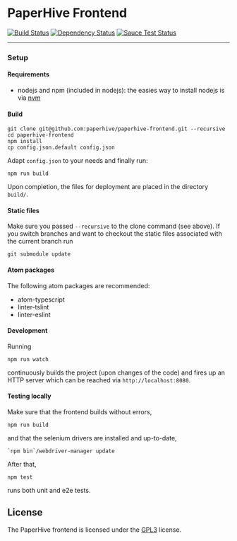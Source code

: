 # PaperHive Frontend

[![Build Status](https://jenkins.paperhive.org/buildStatus/icon?job=frontend)](https://jenkins.paperhive.org/job/frontend/)
[![Dependency Status](https://gemnasium.com/paperhive/paperhive-frontend.svg)](https://gemnasium.com/paperhive/paperhive-frontend)
[![Sauce Test Status](https://saucelabs.com/browser-matrix/nschloe.svg)](https://saucelabs.com/u/nschloe)

---

### Setup
#### Requirements
* nodejs and npm (included in nodejs): the easies way to install nodejs is via
  [nvm](https://github.com/creationix/nvm)

#### Build
```
git clone git@github.com:paperhive/paperhive-frontend.git --recursive
cd paperhive-frontend
npm install
cp config.json.default config.json
```
Adapt `config.json` to your needs and finally run:
```
npm run build
```
Upon completion, the files for deployment are placed in the directory `build/`.

#### Static files
Make sure you passed `--recursive` to the clone command (see above). If you
switch branches and want to checkout the static files associated with the
current branch run
```
git submodule update
```

#### Atom packages

The following atom packages are recommended:

* atom-typescript
* linter-tslint
* linter-eslint

#### Development
Running
```
npm run watch
```
continuously builds the project (upon changes of the code) and fires up an HTTP server 
which can be reached via `http://localhost:8080`.

#### Testing locally
Make sure that the frontend builds without errors,
```
npm run build
```
and that the selenium drivers are installed and up-to-date,
```
`npm bin`/webdriver-manager update
```
After that,
```
npm test
```
runs both unit and e2e tests.

## License
The PaperHive frontend is licensed under the [GPL3](https://www.gnu.org/licenses/gpl.html) license.
